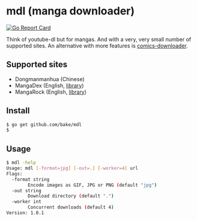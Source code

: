 # mdl (manga downloader)

[![Go Report Card](https://goreportcard.com/badge/github.com/bake/mdl)](https://goreportcard.com/report/github.com/bake/mdl)

Think of youtube-dl but for mangas. And with a very, very small number of
supported sites. An alternative with more features is
[comics-downloader](https://github.com/Girbons/comics-downloader).

## Supported sites

- Dongmanmanhua (Chinese)
- MangaDex (English, [library](https://github.com/bake/mangadex))
- MangaRock (English, [library](https://github.com/bake/mangarock))

## Install

```bash
$ go get github.com/bake/mdl
$
```

## Usage

```bash
$ mdl -help
Usage: mdl [-format=jpg] [-out=.] [-worker=4] url
Flags:
  -format string
        Encode images as GIF, JPG or PNG (default "jpg")
  -out string
        Download directory (default ".")
  -worker int
        Concurrent downloads (default 4)
Version: 1.0.1
```
